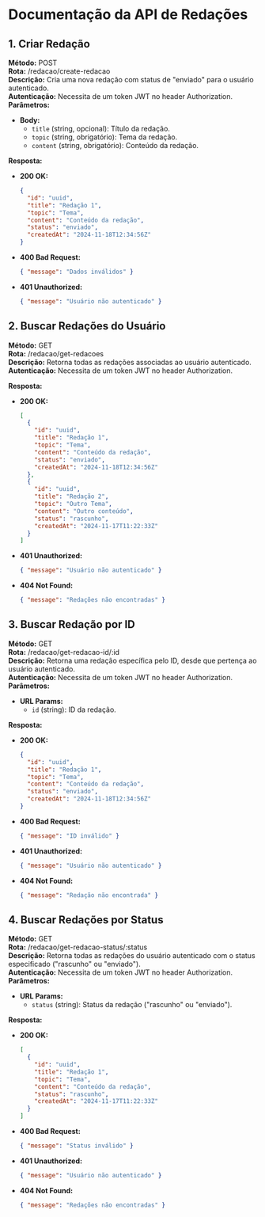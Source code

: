 # Documentação da API de Redações

## 1. Criar Redação

**Método:** POST  
**Rota:** /redacao/create-redacao  
**Descrição:** Cria uma nova redação com status de "enviado" para o usuário autenticado.  
**Autenticação:** Necessita de um token JWT no header Authorization.  
**Parâmetros:**

- **Body:**
  - `title` (string, opcional): Título da redação.
  - `topic` (string, obrigatório): Tema da redação.
  - `content` (string, obrigatório): Conteúdo da redação.

**Resposta:**

- **200 OK:**
  ```json
  {
    "id": "uuid",
    "title": "Redação 1",
    "topic": "Tema",
    "content": "Conteúdo da redação",
    "status": "enviado",
    "createdAt": "2024-11-18T12:34:56Z"
  }
  ```
- **400 Bad Request:**
  ```json
  { "message": "Dados inválidos" }
  ```
- **401 Unauthorized:**
  ```json
  { "message": "Usuário não autenticado" }
  ```

## 2. Buscar Redações do Usuário

**Método:** GET  
**Rota:** /redacao/get-redacoes  
**Descrição:** Retorna todas as redações associadas ao usuário autenticado.  
**Autenticação:** Necessita de um token JWT no header Authorization.

**Resposta:**

- **200 OK:**
  ```json
  [
    {
      "id": "uuid",
      "title": "Redação 1",
      "topic": "Tema",
      "content": "Conteúdo da redação",
      "status": "enviado",
      "createdAt": "2024-11-18T12:34:56Z"
    },
    {
      "id": "uuid",
      "title": "Redação 2",
      "topic": "Outro Tema",
      "content": "Outro conteúdo",
      "status": "rascunho",
      "createdAt": "2024-11-17T11:22:33Z"
    }
  ]
  ```
- **401 Unauthorized:**
  ```json
  { "message": "Usuário não autenticado" }
  ```
- **404 Not Found:**
  ```json
  { "message": "Redações não encontradas" }
  ```

## 3. Buscar Redação por ID

**Método:** GET  
**Rota:** /redacao/get-redacao-id/:id  
**Descrição:** Retorna uma redação específica pelo ID, desde que pertença ao usuário autenticado.  
**Autenticação:** Necessita de um token JWT no header Authorization.  
**Parâmetros:**

- **URL Params:**
  - `id` (string): ID da redação.

**Resposta:**

- **200 OK:**
  ```json
  {
    "id": "uuid",
    "title": "Redação 1",
    "topic": "Tema",
    "content": "Conteúdo da redação",
    "status": "enviado",
    "createdAt": "2024-11-18T12:34:56Z"
  }
  ```
- **400 Bad Request:**
  ```json
  { "message": "ID inválido" }
  ```
- **401 Unauthorized:**
  ```json
  { "message": "Usuário não autenticado" }
  ```
- **404 Not Found:**
  ```json
  { "message": "Redação não encontrada" }
  ```

## 4. Buscar Redações por Status

**Método:** GET  
**Rota:** /redacao/get-redacao-status/:status  
**Descrição:** Retorna todas as redações do usuário autenticado com o status especificado ("rascunho" ou "enviado").  
**Autenticação:** Necessita de um token JWT no header Authorization.  
**Parâmetros:**

- **URL Params:**
  - `status` (string): Status da redação ("rascunho" ou "enviado").

**Resposta:**

- **200 OK:**
  ```json
  [
    {
      "id": "uuid",
      "title": "Redação 1",
      "topic": "Tema",
      "content": "Conteúdo da redação",
      "status": "rascunho",
      "createdAt": "2024-11-17T11:22:33Z"
    }
  ]
  ```
- **400 Bad Request:**
  ```json
  { "message": "Status inválido" }
  ```
- **401 Unauthorized:**
  ```json
  { "message": "Usuário não autenticado" }
  ```
- **404 Not Found:**
  ```json
  { "message": "Redações não encontradas" }
  ```
